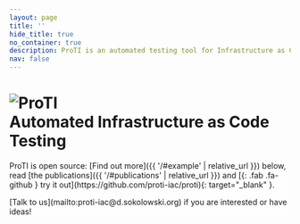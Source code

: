 ```yaml
---
layout: page
title: ''
hide_title: true
no_container: true
description: ProTI is an automated testing tool for Infrastructure as Code programs.
nav: false
---
```


<div class="jumbotron" id="proti">
    <div class="container d-flex">
        <div class="row d-flex align-content-center overflow-hidden mt-5 mt-lg-0">
            <div class="col-12 col-lg-6 d-flex align-items-center justify-content-center px-lg-3">
                <h1 class="text-center">
                    <img src="{{ '/assets/img/logo.svg' | relative_url }}" alt="ProTI" /><br />
                    Automated Infrastructure as Code Testing
                </h1>
            </div>
            <div class="col-12 col-lg-6 my-5 my-lg-0">
            </div>
        </div>
    </div>
    <div class="p-3" style="background-color: rgba(255, 255, 255, .7);">
        <div class="my-3 text-center">
            <p class="lead" markdown="1">
                ProTI is open source: [Find out more]({{ '/#example' | relative_url }}) below, read [the publications]({{ '/#publications' | relative_url }})
                and [<i></i>{: .fab .fa-github } try it out](https://github.com/proti-iac/proti){: target="_blank" }.
            </p>
            <p class="lead" markdown="1">
                [Talk to us](mailto:proti-iac@d.sokolowski.org) if you are interested or have ideas!
            </p>
        </div>
    </div>
</div>
